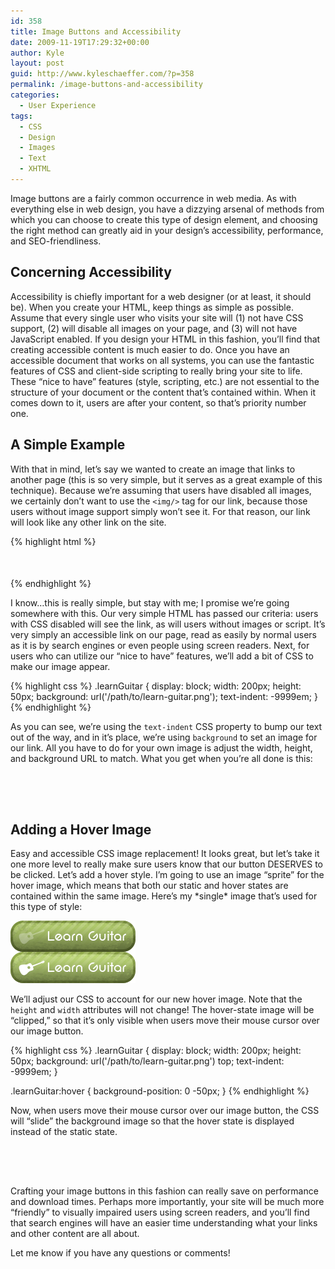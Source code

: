 ```yaml
---
id: 358
title: Image Buttons and Accessibility
date: 2009-11-19T17:29:32+00:00
author: Kyle
layout: post
guid: http://www.kyleschaeffer.com/?p=358
permalink: /image-buttons-and-accessibility
categories:
  - User Experience
tags:
  - CSS
  - Design
  - Images
  - Text
  - XHTML
---
```

Image buttons are a fairly common occurrence in web media. As with everything else in web design, you have a dizzying arsenal of methods from which you can choose to create this type of design element, and choosing the right method can greatly aid in your design’s accessibility, performance, and SEO-friendliness.

## Concerning Accessibility

Accessibility is chiefly important for a web designer (or at least, it should be). When you create your HTML, keep things as simple as possible. Assume that every single user who visits your site will (1) not have CSS support, (2) will disable all images on your page, and (3) will not have JavaScript enabled. If you design your HTML in this fashion, you’ll find that creating accessible content is much easier to do. Once you have an accessible document that works on all systems, you can use the fantastic features of CSS and client-side scripting to really bring your site to life. These “nice to have” features (style, scripting, etc.) are not essential to the structure of your document or the content that’s contained within. When it comes down to it, users are after your content, so that’s priority number one.

## A Simple Example

With that in mind, let’s say we wanted to create an image that links to another page (this is so very simple, but it serves as a great example of this technique). Because we’re assuming that users have disabled all images, we certainly don’t want to use the `<img/>` tag for our link, because those users without image support simply won’t see it. For that reason, our link will look like any other link on the site.

{% highlight html %}
<a class="learnGuitar" href="http://www.mahalo.com/how-to-play-guitar-for-newbies">Learn Guitar</a>
{% endhighlight %}

I know&hellip;this is really simple, but stay with me; I promise we’re going somewhere with this. Our very simple HTML has passed our criteria: users with CSS disabled will see the link, as will users without images or script. It’s very simply an accessible link on our page, read as easily by normal users as it is by search engines or even people using screen readers. Next, for users who can utilize our “nice to have” features, we’ll add a bit of CSS to make our image appear.

{% highlight css %}
.learnGuitar {
  display: block;
  width: 200px;
  height: 50px;
  background: url('/path/to/learn-guitar.png');
  text-indent: -9999em;
}
{% endhighlight %}

As you can see, we’re using the `text-indent` CSS property to bump our text out of the way, and in it’s place, we’re using `background` to set an image for our link. All you have to do for your own image is adjust the width, height, and background URL to match. What you get when you’re all done is this:

<a class="learnGuitar" href="http://www.mahalo.com/how-to-play-guitar-for-newbies">Learn Guitar</a>

<style type="text/css">
.learnGuitar{display: block;width: 200px;height: 50px;background: url('/assets/img/learn-guitar.png');text-indent: -9999em;}.learnGuitar:hover{border-style: none;background-color: transparent;}
</style>

## Adding a Hover Image

Easy and accessible CSS image replacement! It looks great, but let’s take it one more level to really make sure users know that our button DESERVES to be clicked. Let’s add a hover style. I’m going to use an image “sprite” for the hover image, which means that both our static and hover states are contained within the same image. Here’s my \*single\* image that’s used for this type of style:

![Learn Guitar Image Sprite](/assets/img/learn-guitar-hover.png)

We’ll adjust our CSS to account for our new hover image. Note that the `height` and `width` attributes will not change! The hover-state image will be “clipped,” so that it’s only visible when users move their mouse cursor over our image button.

{% highlight css %}
.learnGuitar {
  display: block;
  width: 200px;
  height: 50px;
  background: url('/path/to/learn-guitar.png') top;
  text-indent: -9999em;
}

.learnGuitar:hover {
  background-position: 0 -50px;
}
{% endhighlight %}

Now, when users move their mouse cursor over our image button, the CSS will “slide” the background image so that the hover state is displayed instead of the static state.

<a class="learnGuitarHover" href="http://www.mahalo.com/how-to-play-guitar-for-newbies">Learn Guitar</a>

<style type="text/css">
.learnGuitarHover{display: block;width: 200px;height: 50px;background: url('/assets/img/learn-guitar-hover.png') top;text-indent: -9999em;}.learnGuitarHover:hover{background-position: 0 -50px;border-style: none;background-color:transparent;}
</style>

Crafting your image buttons in this fashion can really save on performance and download times. Perhaps more importantly, your site will be much more “friendly” to visually impaired users using screen readers, and you’ll find that search engines will have an easier time understanding what your links and other content are all about.

Let me know if you have any questions or comments!
